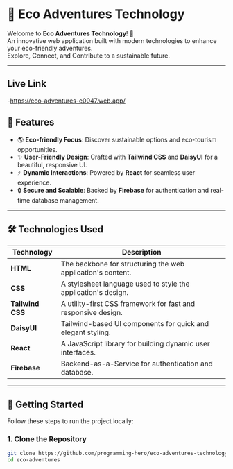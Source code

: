 # 🌿 Eco Adventures Technology

Welcome to **Eco Adventures Technology**! 🚀  
An innovative web application built with modern technologies to enhance your eco-friendly adventures.  
Explore, Connect, and Contribute to a sustainable future.

---

## **Live Link**
-https://eco-adventures-e0047.web.app/

## 🎯 **Features**

- 🌎 **Eco-friendly Focus**: Discover sustainable options and eco-tourism opportunities.
- ✨ **User-Friendly Design**: Crafted with **Tailwind CSS** and **DaisyUI** for a beautiful, responsive UI.
- ⚡ **Dynamic Interactions**: Powered by **React** for seamless user experience.
- 🔒 **Secure and Scalable**: Backed by **Firebase** for authentication and real-time database management.

---

## 🛠️ **Technologies Used**

| Technology     | Description                                              |
|----------------|----------------------------------------------------------|
| **HTML**       | The backbone for structuring the web application's content. |
| **CSS**        | A stylesheet language used to style the application's design. |
| **Tailwind CSS** | A utility-first CSS framework for fast and responsive design. |
| **DaisyUI**     | Tailwind-based UI components for quick and elegant styling. |
| **React**       | A JavaScript library for building dynamic user interfaces. |
| **Firebase**    | Backend-as-a-Service for authentication and database.    |

---


## 🚀 **Getting Started**

Follow these steps to run the project locally:

### **1. Clone the Repository**
```bash
git clone https://github.com/programming-hero/eco-adventures-technology.git
cd eco-adventures


